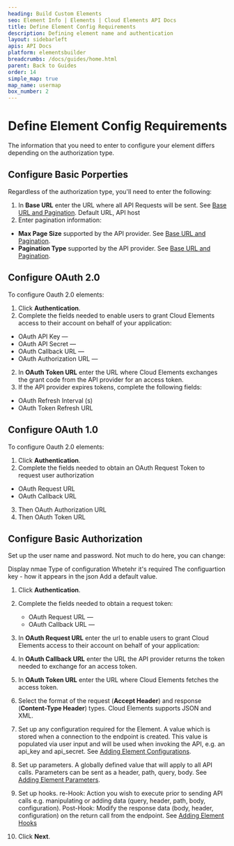 ```yaml
---
heading: Build Custom Elements
seo: Element Info | Elements | Cloud Elements API Docs
title: Define Element Config Requirements
description: Defining element name and authentication
layout: sidebarleft
apis: API Docs
platform: elementsbuilder
breadcrumbs: /docs/guides/home.html
parent: Back to Guides
order: 14
simple_map: true
map_name: usermap
box_number: 2
---
```


# Define Element Config Requirements

The information that you need to enter to configure your element differs depending on the authorization type.

## Configure Basic Porperties

Regardless of the authorization type, you'll need to enter the following:

1. In **Base URL** enter the URL where all API Requests will be sent. See [Base URL and Pagination](#base-url-and-pagination). Default URL, API host
2. Enter pagination information:
  * **Max Page Size** supported by the API provider. See [Base URL and Pagination](#base-url-and-pagination).
  * **Pagination Type** supported by the API provider. See [Base URL and Pagination](#base-url-and-pagination).

## Configure OAuth 2.0

To configure Oauth 2.0 elements:

1. Click **Authentication**.
2. Complete the fields needed to enable users to grant Cloud Elements access to their account on behalf of your application:
  * OAuth API Key &mdash;
  * OAuth API Secret &mdash;
  * OAuth Callback URL &mdash;
  * OAuth Authorization URL &mdash;
2. In **OAuth Token URL** enter the URL where Cloud Elements exchanges the grant code from the API provider for an access token.
3. If the API provider expires tokens, complete the following fields:
  * OAuth Refresh Interval (s)
  * OAuth Token Refresh URL

  ## Configure OAuth 1.0 

  To configure Oauth 2.0 elements:

1. Click **Authentication**.
2. Complete the fields needed to obtain an OAuth Request Token to request user authorization
  * OAuth Request URL
  * OAuth Callback URL
3. Then OAuth Authorization URL
4. Then OAuth Token URL

## Configure Basic Authorization

Set up the user name and password. Not much to do here, you can change:

Display nmae
Type of configuration
Whetehr it's required
The configuartion key - how it appears in the json
Add a default value.

1. Click **Authentication**.



2. Complete the fields needed to obtain a request token:
    * OAuth Request URL &mdash;
    * OAuth Callback URL &mdash;
1. In **OAuth Request URL** enter the url to enable users to grant Cloud Elements access to their account on behalf of your application:
2. In **OAuth Callback URL** enter the URL the API provider returns the token needed to exchange for an access token.
3. In **OAuth Token URL** enter the URL where Cloud Elements fetches the access token.



1. Select the format of the request (__Accept Header__) and response (__Content-Type Header__) types. Cloud Elements supports JSON and XML.
1. Set up any configuration required for the Element. A value which is stored when a connection to the endpoint is created. This value is populated via user input and will be used when invoking the API, e.g. an api_key and api_secret. See [Adding Element Configurations](#adding-element-configurations).
1. Set up parameters. A globally defined value that will apply to all API calls. Parameters can be sent as a header, path, query, body. See [Adding Element Parameters](#adding-element-parameters).
1. Set up hooks. re-Hook: Action you wish to execute prior to sending API calls e.g. manipulating or adding data (query, header, path, body, configuration). Post-Hook: Modify the response data (body, header, configuration) on the return call from the endpoint. See [Adding Element Hooks](#adding-element-hooks)
1. Click __Next__.
